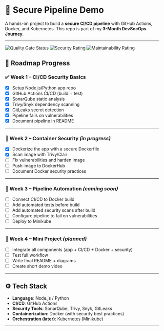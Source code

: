 # 🚀 Secure Pipeline Demo

A hands-on project to build a **secure CI/CD pipeline** with GitHub Actions, Docker, and Kubernetes.
This repo is part of my **3-Month DevSecOps Journey**.

---

[![Quality Gate Status](https://sonarcloud.io/api/project_badges/measure?project=leelee222_secure-pipeline-demo&metric=alert_status)](https://sonarcloud.io/summary/new_code?id=leelee222_secure-pipeline-demo)
[![Security Rating](https://sonarcloud.io/api/project_badges/measure?project=leelee222_secure-pipeline-demo&metric=security_rating)](https://sonarcloud.io/summary/new_code?id=leelee222_secure-pipeline-demo)
[![Maintainability Rating](https://sonarcloud.io/api/project_badges/measure?project=leelee222_secure-pipeline-demo&metric=sqale_rating)](https://sonarcloud.io/summary/new_code?id=leelee222_secure-pipeline-demo)


## 📅 Roadmap Progress

### ✅ Week 1 – CI/CD Security Basics

* [x] Setup Node.js/Python app repo
* [x] GitHub Actions CI/CD (build + test)
* [x] SonarQube static analysis
* [x] Trivy/Snyk dependency scanning
* [x] GitLeaks secret detection
* [x] Pipeline fails on vulnerabilities
* [x] Document pipeline in README

---

### 🔄 Week 2 – Container Security *(in progress)*

* [x] Dockerize the app with a secure Dockerfile
* [x] Scan image with Trivy/Clair
* [ ] Fix vulnerabilities and harden image
* [ ] Push image to DockerHub
* [ ] Document Docker security practices

---

### 🔄 Week 3 – Pipeline Automation *(coming soon)*

* [ ] Connect CI/CD to Docker build
* [ ] Add automated tests before build
* [ ] Add automated security scans after build
* [ ] Configure pipeline to fail on vulnerabilities
* [ ] Deploy to Minikube

---

### 🔄 Week 4 – Mini Project *(planned)*

* [ ] Integrate all components (app + CI/CD + Docker + security)
* [ ] Test full workflow
* [ ] Write final README + diagrams
* [ ] Create short demo video

---

## ⚙️ Tech Stack

* **Language**: Node.js / Python
* **CI/CD**: GitHub Actions
* **Security Tools**: SonarQube, Trivy, Snyk, GitLeaks
* **Containerization**: Docker (with security best practices)
* **Orchestration (later)**: Kubernetes (Minikube)

---
